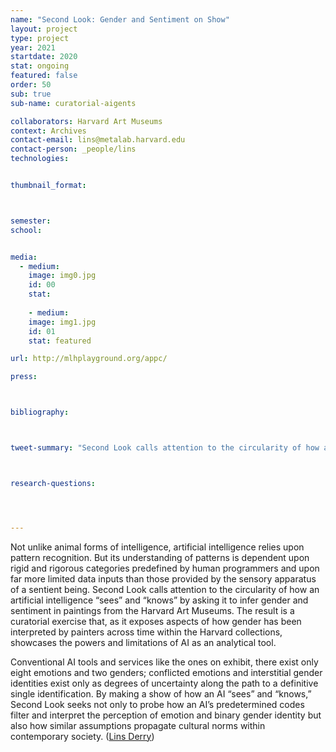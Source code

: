 ```yaml
---
name: "Second Look: Gender and Sentiment on Show"
layout: project
type: project 
year: 2021
startdate: 2020
stat: ongoing
featured: false
order: 50
sub: true
sub-name: curatorial-aigents

collaborators: Harvard Art Museums
context: Archives
contact-email: lins@metalab.harvard.edu
contact-person: _people/lins
technologies:


thumbnail_format:



semester: 
school: 


media:
  - medium:
    image: img0.jpg
    id: 00
    stat:
    
    - medium:
    image: img1.jpg
    id: 01
    stat: featured

url: http://mlhplayground.org/appc/

press:



bibliography:



tweet-summary: "Second Look calls attention to the circularity of how an artificial intelligence 'sees' and 'knows' by asking it to infer gender and sentiment in paintings from the Harvard Art Museums."



research-questions:




---
```


Not unlike animal forms of intelligence, artificial intelligence relies upon pattern recognition. But its understanding of patterns is dependent upon rigid and rigorous categories predefined by human programmers and upon far more limited data inputs than those provided by the sensory apparatus of a sentient being. Second Look calls attention to the circularity of how an artificial intelligence “sees” and “knows” by asking it to infer gender and sentiment in paintings from the Harvard Art Museums. The result is a curatorial exercise that, as it exposes aspects of how gender has been interpreted by painters across time within the Harvard collections, showcases the powers and limitations of AI as an analytical tool. 

Conventional AI tools and services like the ones on exhibit, there exist only eight emotions and two genders; conflicted emotions and interstitial gender identities exist only as degrees of uncertainty along the path to a definitive single identification. By making a show of how an AI “sees” and “knows,” Second Look seeks not only to probe how an AI’s predetermined codes filter and interpret the perception of emotion and binary gender identity but also how similar assumptions propagate cultural norms within contemporary society. ([Lins Derry](https://metalabharvard.github.io/people/lins))
